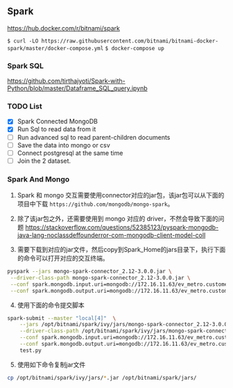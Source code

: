 ## Spark

https://hub.docker.com/r/bitnami/spark

`$ curl -LO https://raw.githubusercontent.com/bitnami/bitnami-docker-spark/master/docker-compose.yml`
`$ docker-compose up`

### Spark SQL

https://github.com/tirthajyoti/Spark-with-Python/blob/master/Dataframe_SQL_query.ipynb


### TODO List

- [x] Spark Connected MongoDB
- [x] Run Sql to read data from it
- [ ] Run advanced sql to read parent-children documents
- [ ] Save the data into mongo or csv
- [ ] Connect postgresql at the same time
- [ ] Join the 2 dataset.

### Spark And Mongo

1. Spark 和 mongo 交互需要使用connector对应的jar包，该jar包可以从下面的项目中下载 `https://github.com/mongodb/mongo-spark`。

2. 除了该jar包之外，还需要使用到 mongo 对应的 driver，不然会导致下面的问题
https://stackoverflow.com/questions/52385123/pyspark-mongodb-java-lang-noclassdeffounderror-com-mongodb-client-model-coll

3. 需要下载到对应的jar文件，然后copy到Spark_Home的jars目录下，执行下面的命令可以打开对应的交互终端。

```bash
pyspark --jars mongo-spark-connector_2.12-3.0.0.jar \
 --driver-class-path mongo-spark-connector_2.12-3.0.0.jar \
 --conf spark.mongodb.input.uri=mongodb://172.16.11.63/ev_metro.customer?readPreference=primaryPreferred \
 --conf spark.mongodb.output.uri=mongodb://172.16.11.63/ev_metro.customer
```

4. 使用下面的命令提交脚本

```bash
spark-submit --master "local[4]"  \
    --jars /opt/bitnami/spark/ivy/jars/mongo-spark-connector_2.12-3.0.0.jar \
    --driver-class-path /opt/bitnami/spark/ivy/jars/mongo-spark-connector_2.12-3.0.0.jar \
    --conf spark.mongodb.input.uri=mongodb://172.16.11.63/ev_metro.customer?readPreference=primaryPreferred \
    --conf spark.mongodb.output.uri=mongodb://172.16.11.63/ev_metro.customer \
    test.py
```

5. 使用如下命令复制jar文件
```bash
cp /opt/bitnami/spark/ivy/jars/*.jar /opt/bitnami/spark/jars/
```
